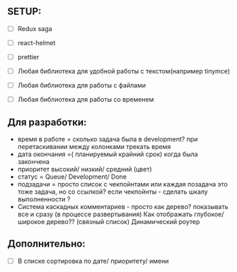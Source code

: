 ## SETUP:
- [ ] Redux saga
- [ ] react-helmet
- [ ] prettier
- [ ] Любая библиотека для удобной работы с текстом(например tinymce)
- [ ] Любая библиотека для работы с файлами
- [ ] Любая библиотека для работы со временем




## Для разработки:

* время в работе = сколько задача была в development?
  при перетаскивании между колонками  трекать время 
* дата окончания =( планируемый крайний срок) когда была закончена
* приоритет высокий/ низкий/ средний (цвет)
* статус = Queue/ Development/ Done
* подзадачи = просто список с чекпойнтами или каждая позадача это тоже задача, но со ссылкой?
  если чекпойнты  - сделать шкалу выполненности ?
* Система каскадных комментариев - просто как дерево? показывать все и сразу (в процессе развертывания)
  Как отображать глубокое/широкое дерево?? (связный список)
  Динамический роутер


## Дополнительно:
- [ ] В списке сортировка по дате/ приоритету/ имени

